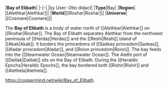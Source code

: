 |**Bay of Elibath**|
|-|-|
|by User: Otto didact|
|**Type**|Bay|
|**Region**|[[Alethkar\|Alethkar]]|
|**World**|[[Roshar\|Roshar]]|
|**Universe**|[[Cosmere\|Cosmere]]|

The **Bay of Elibath** is a body of water north of [[Alethkar\|Alethkar]] on [[Roshar\|Roshar]].
The Bay of Elibath separates Alethkar from the northwest peninsula of [[Herdaz\|Herdaz]] and the [[Reshi\|Reshi]] island of [[Akak\|Akak]]. It borders the princedoms of [[Sadeas princedom\|Sadeas]], [[Aladar princedom\|Aladar]], and [[Roion princedom\|Roion]]. The bay feeds into the [[Steamwater Ocean\|Steamwater Ocean]]. The Alethi port of [[Dalilak\|Dalilak]] sits on the Bay of Elibath.
During the [[Heraldic Epochs\|Heraldic Epochs]], the bay bordered both [[Rishir\|Rishir]] and [[Alethela\|Alethela]].



https://coppermind.net/wiki/Bay_of_Elibath